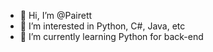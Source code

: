 - 👋 Hi, I’m @Pairett
- 👀 I’m interested in Python, C#, Java, etc
- 🌱 I’m currently learning Python for back-end
